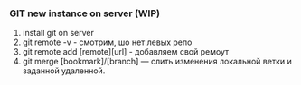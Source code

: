 ### GIT new instance on server (WIP)

1. install git on server
2. git remote -v - смотрим, шо нет левых репо
3. git remote add [remote][url] - добавляем свой ремоут
4. git merge [bookmark]/[branch] — слить изменения локальной ветки и заданной удаленной.

